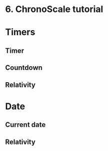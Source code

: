 # 6. ChronoScale tutorial #

# Timers #

## Timer ##

## Countdown ##

## Relativity ##

# Date #

## Current date ##

## Relativity ##
